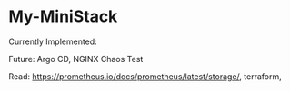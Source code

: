 # My-MiniStack

Currently Implemented:

Future: Argo CD, NGINX
Chaos Test

Read: https://prometheus.io/docs/prometheus/latest/storage/, terraform,
